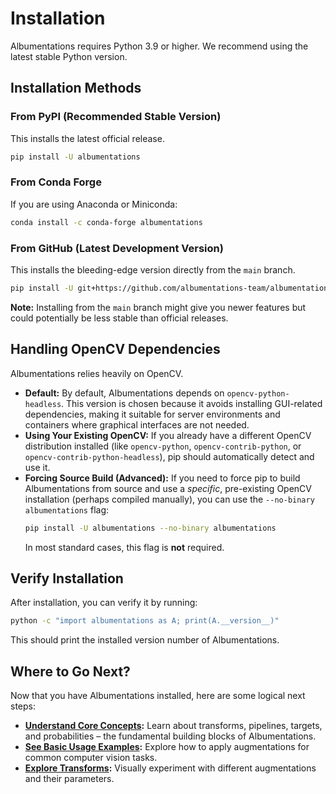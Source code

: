 # Installation

Albumentations requires Python 3.9 or higher. We recommend using the latest stable Python version.

## Installation Methods

### From PyPI (Recommended Stable Version)

This installs the latest official release.

```bash
pip install -U albumentations
```

### From Conda Forge

If you are using Anaconda or Miniconda:

```bash
conda install -c conda-forge albumentations
```

### From GitHub (Latest Development Version)

This installs the bleeding-edge version directly from the `main` branch.

```bash
pip install -U git+https://github.com/albumentations-team/albumentations
```

**Note:** Installing from the `main` branch might give you newer features but could potentially be less stable than official releases.

## Handling OpenCV Dependencies

Albumentations relies heavily on OpenCV.

*   **Default:** By default, Albumentations depends on `opencv-python-headless`. This version is chosen because it avoids installing GUI-related dependencies, making it suitable for server environments and containers where graphical interfaces are not needed.
*   **Using Your Existing OpenCV:** If you already have a different OpenCV distribution installed (like `opencv-python`, `opencv-contrib-python`, or `opencv-contrib-python-headless`), pip should automatically detect and use it.
*   **Forcing Source Build (Advanced):** If you need to force pip to build Albumentations from source and use a *specific*, pre-existing OpenCV installation (perhaps compiled manually), you can use the `--no-binary albumentations` flag:
    ```bash
    pip install -U albumentations --no-binary albumentations
    ```
    In most standard cases, this flag is **not** required.

## Verify Installation

After installation, you can verify it by running:

```bash
python -c "import albumentations as A; print(A.__version__)"
```

This should print the installed version number of Albumentations.

## Where to Go Next?

Now that you have Albumentations installed, here are some logical next steps:

-   **[Understand Core Concepts](../2-core-concepts):** Learn about transforms, pipelines, targets, and probabilities – the fundamental building blocks of Albumentations.
-   **[See Basic Usage Examples](../3-basic-usage):** Explore how to apply augmentations for common computer vision tasks.
-   **[Explore Transforms](https://explore.albumentations.ai):** Visually experiment with different augmentations and their parameters.
